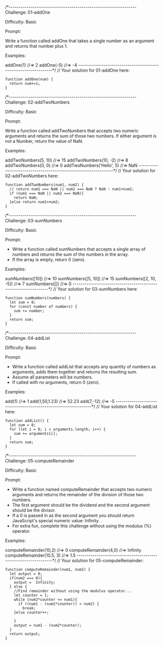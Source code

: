 /*-----------------------------------------------------------------
Challenge: 01-addOne

Difficulty: Basic

Prompt:

Write a function called addOne that takes a single number as an argument and returns that number plus 1.

Examples:

addOne(1) //=> 2
addOne(-5) //=> -4
-----------------------------------------------------------------*/
// Your solution for 01-addOne here:

```
function addOne(num) {
  return num+=1;
}
```


/*-----------------------------------------------------------------
Challenge: 02-addTwoNumbers

Difficulty: Basic  

Prompt:

Write a function called addTwoNumbers that accepts two numeric arguments and returns the sum of those two numbers.
If either argument is not a Number, return the value of NaN.

Examples:

addTwoNumbers(5, 10) //=> 15
addTwoNumbers(10, -2) //=> 8
addTwoNumbers(0, 0) //=> 0
addTwoNumbers('Hello', 5) //=> NaN
-----------------------------------------------------------------*/
// Your solution for 02-addTwoNumbers here:
```
function addTwoNumbers(num1, num2) {
  // return num1 === NaN || num2 === NaN ? NaN : num1+num2;
  if (num1 === NaN || num2 === NaN){
    return NaN; 
  }else return num1+num2;
}
```




/*-----------------------------------------------------------------
Challenge: 03-sumNumbers

Difficulty: Basic  

Prompt:

- Write a function called sumNumbers that accepts a single array of numbers and returns the sum of the numbers in the array.
- If the array is empty, return 0 (zero).

Examples:

sumNumbers([10]) //=> 10
sumNumbers([5, 10]) //=> 15
sumNumbers([2, 10, -5]) //=> 7
sumNumbers([]) //=> 0
-----------------------------------------------------------------*/
// Your solution for 03-sumNumbers here:

```
function sumNumbers(numbers) {
  let sum = 0;
  for (const number of numbers) {
    sum += number;
  }
  return sum;
}
```

/*-----------------------------------------------------------------
Challenge: 04-addList

Difficulty: Basic

Prompt:

- Write a function called addList that accepts any quantity of numbers as arguments, adds them together and returns the resulting sum.
- Assume all parameters will be numbers.
- If called with no arguments, return 0 (zero).

Examples:

add(1) //=> 1
add(1,50,1.23) //=> 52.23
add(7,-12) //=> -5
-----------------------------------------------------------------*/
// Your solution for 04-addList here:
```
function addList() {
  let sum = 0;
  for (let i = 0; i < arguments.length; i++) {
    sum += arguments[i];
  }
  return sum;
}
```

/*-----------------------------------------------------------------
Challenge: 05-computeRemainder

Difficulty: Basic

Prompt:

- Write a function named computeRemainder that accepts two numeric arguments and returns the remainder of the division of those two numbers.
- The first argument should be the dividend and the second argument should be the divisor.
- If a 0 is passed in as the second argument you should return JavaScript's special numeric value: Infinity.
- For extra fun, complete this challenge without using the modulus (%) operator.

Examples:

computeRemainder(10,2) //=> 0
computeRemainder(4,0) //=> Infinity
computeRemainder(10.5, 3) //=> 1.5
-----------------------------------------------------------------*/
// Your solution for 05-computeRemainder:
```
function computeRemainder(num1, num2) {
  let output = 0;
  if(num2 === 0){
    output =  Infinity;
  } else {
    //Find remainder without using the modulus operator...
    let counter = 1;
    while (num2*counter <= num1){
      if ((num1 - (num2*counter)) < num2) {
        break;
    }else counter++;

    }
    output = num1 - (num2*counter);
  }
  return output;
}
```
